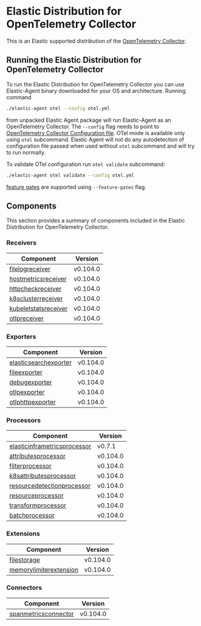 # Elastic Distribution for OpenTelemetry Collector

This is an Elastic supported distribution of the [OpenTelemetry Collector](https://github.com/open-telemetry/opentelemetry-collector).

## Running the Elastic Distribution for OpenTelemetry Collector

To run the Elastic Distribution for OpenTelemetry Collector you can use Elastic-Agent binary downloaded for your OS and architecture. 
Running command 

```bash
./elastic-agent otel --config otel.yml
```

from unpacked Elastic Agent package will run Elastic-Agent as an OpenTelemetry Collector. The `--config` flag needs to point to [OpenTelemetry Collector Configuration file](https://opentelemetry.io/docs/collector/configuration/). OTel mode is available only using `otel` subcommand. Elastic Agent will not do any autodetection of configuration file passed when used without `otel` subcommand and will try to run normally.


To validate OTel configuration run `otel validate` subcommand:

```bash
./elastic-agent otel validate --config otel.yml
```

[feature gates](https://github.com/open-telemetry/opentelemetry-collector/blob/main/featuregate/README.md#controlling-gates) are supported using `--feature-gates` flag.

## Components

This section provides a summary of components included in the Elastic Distribution for OpenTelemetry Collector.


### Receivers

| Component | Version |
|---|---|
| [filelogreceiver](https://github.com/open-telemetry/opentelemetry-collector-contrib/blob/receiver/filelogreceiver/v0.104.0/receiver/filelogreceiver/README.md) | v0.104.0 |
| [hostmetricsreceiver](https://github.com/open-telemetry/opentelemetry-collector-contrib/blob/receiver/hostmetricsreceiver/v0.104.0/receiver/hostmetricsreceiver/README.md) | v0.104.0 |
| [httpcheckreceiver](https://github.com/open-telemetry/opentelemetry-collector-contrib/blob/receiver/httpcheckreceiver/v0.104.0/receiver/httpcheckreceiver/README.md) | v0.104.0 |
| [k8sclusterreceiver](https://github.com/open-telemetry/opentelemetry-collector-contrib/blob/receiver/k8sclusterreceiver/v0.104.0/receiver/k8sclusterreceiver/README.md) | v0.104.0 |
| [kubeletstatsreceiver](https://github.com/open-telemetry/opentelemetry-collector-contrib/blob/receiver/kubeletstatsreceiver/v0.104.0/receiver/kubeletstatsreceiver/README.md) | v0.104.0 |
| [otlpreceiver](https://github.com/open-telemetry/opentelemetry-collector/blob/receiver/otlpreceiver/v0.104.0/receiver/otlpreceiver/README.md) | v0.104.0 |

### Exporters

| Component | Version |
|---|---|
| [elasticsearchexporter](https://github.com/open-telemetry/opentelemetry-collector-contrib/blob/exporter/elasticsearchexporter/v0.104.0/exporter/elasticsearchexporter/README.md) | v0.104.0 |
| [fileexporter](https://github.com/open-telemetry/opentelemetry-collector-contrib/blob/exporter/fileexporter/v0.104.0/exporter/fileexporter/README.md) | v0.104.0 |
| [debugexporter](https://github.com/open-telemetry/opentelemetry-collector/blob/exporter/debugexporter/v0.104.0/exporter/debugexporter/README.md) | v0.104.0 |
| [otlpexporter](https://github.com/open-telemetry/opentelemetry-collector/blob/exporter/otlpexporter/v0.104.0/exporter/otlpexporter/README.md) | v0.104.0 |
| [otlphttpexporter](https://github.com/open-telemetry/opentelemetry-collector/blob/exporter/otlphttpexporter/v0.104.0/exporter/otlphttpexporter/README.md) | v0.104.0 |

### Processors

| Component | Version |
|---|---|
| [elasticinframetricsprocessor](https://github.com/elastic/opentelemetry-collector-components/blob/processor/elasticinframetricsprocessor/v0.7.1/processor/elasticinframetricsprocessor/README.md) | v0.7.1 |
| [attributesprocessor](https://github.com/open-telemetry/opentelemetry-collector-contrib/blob/processor/attributesprocessor/v0.104.0/processor/attributesprocessor/README.md) | v0.104.0 |
| [filterprocessor](https://github.com/open-telemetry/opentelemetry-collector-contrib/blob/processor/filterprocessor/v0.104.0/processor/filterprocessor/README.md) | v0.104.0 |
| [k8sattributesprocessor](https://github.com/open-telemetry/opentelemetry-collector-contrib/blob/processor/k8sattributesprocessor/v0.104.0/processor/k8sattributesprocessor/README.md) | v0.104.0 |
| [resourcedetectionprocessor](https://github.com/open-telemetry/opentelemetry-collector-contrib/blob/processor/resourcedetectionprocessor/v0.104.0/processor/resourcedetectionprocessor/README.md) | v0.104.0 |
| [resourceprocessor](https://github.com/open-telemetry/opentelemetry-collector-contrib/blob/processor/resourceprocessor/v0.104.0/processor/resourceprocessor/README.md) | v0.104.0 |
| [transformprocessor](https://github.com/open-telemetry/opentelemetry-collector-contrib/blob/processor/transformprocessor/v0.104.0/processor/transformprocessor/README.md) | v0.104.0 |
| [batchprocessor](https://github.com/open-telemetry/opentelemetry-collector/blob/processor/batchprocessor/v0.104.0/processor/batchprocessor/README.md) | v0.104.0 |

### Extensions

| Component | Version |
|---|---|
| [filestorage](https://github.com/open-telemetry/opentelemetry-collector-contrib/blob/extension/storage/filestorage/v0.104.0/extension/storage/filestorage/README.md) | v0.104.0 |
| [memorylimiterextension](https://github.com/open-telemetry/opentelemetry-collector/blob/extension/memorylimiterextension/v0.104.0/extension/memorylimiterextension/README.md) | v0.104.0 |

### Connectors

| Component | Version |
|---|---|
| [spanmetricsconnector](https://github.com/open-telemetry/opentelemetry-collector-contrib/blob/connector/spanmetricsconnector/v0.104.0/connector/spanmetricsconnector/README.md) | v0.104.0 |
